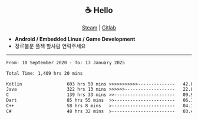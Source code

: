 <h2 align="center"> ☕ Hello </h2>

<p align="center">
  <a href="https://steamcommunity.com/id/Niforances/">Steam</a> |
  <a href="https://gitlab.com/niforances">Gitlab</a>
</p>

 - **Android / Embedded Linux / Game Development**
 - 장르불문 플젝 할사람 연락주세요

------

<!--START_SECTION:waka-->

```txt
From: 10 September 2020 - To: 13 January 2025

Total Time: 1,409 hrs 20 mins

Kotlin                 603 hrs 50 mins >>>>>>>>>>>--------------   42.85 %
Java                   322 hrs 13 mins >>>>>>-------------------   22.86 %
C                      139 hrs 33 mins >>-----------------------   09.90 %
Dart                   85 hrs 55 mins  >>-----------------------   06.10 %
C++                    58 hrs 8 mins   >------------------------   04.13 %
C#                     48 hrs 32 mins  >------------------------   03.44 %
```

<!--END_SECTION:waka-->

